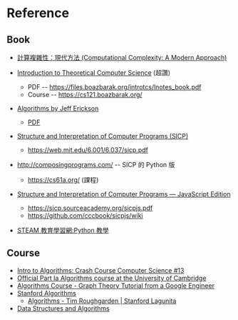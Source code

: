 # Reference

## Book

* [計算複雜性：現代方法 (Computational Complexity: A Modern Approach) ](https://www.tenlong.com.tw/products/9787111518990)

* [Introduction to Theoretical Computer Science](https://introtcs.org/public/) (超讚)
    * PDF -- https://files.boazbarak.org/introtcs/lnotes_book.pdf
    * Course -- https://cs121.boazbarak.org/

* [Algorithms by Jeff Erickson](https://jeffe.cs.illinois.edu/teaching/algorithms/)
    * [PDF](https://jeffe.cs.illinois.edu/teaching/algorithms/book/Algorithms-JeffE.pdf)

* [Structure and Interpretation of Computer Programs (SICP)](https://en.wikipedia.org/wiki/Structure_and_Interpretation_of_Computer_Programs)
    * https://web.mit.edu/6.001/6.037/sicp.pdf
* http://composingprograms.com/ -- SICP 的 Python 版
    * https://cs61a.org/ (課程)
* [Structure and Interpretation of Computer Programs — JavaScript Edition](https://sourceacademy.org/sicpjs/)
    * https://sicp.sourceacademy.org/sicpjs.pdf
    * https://github.com/cccbook/sicpjs/wiki

* [STEAM 教育學習網:Python 教學](https://steam.oxxostudio.tw/category/python/index.html)

## Course

* [Intro to Algorithms: Crash Course Computer Science #13](https://www.youtube.com/watch?v=rL8X2mlNHPM)
* [Official Part Ia Algorithms course at the University of Cambridge](https://www.youtube.com/playlist?list=PLbyW0t9gkXg0NtX6IYCwQjxDD8yvcS1pX)
* [Algorithms Course - Graph Theory Tutorial from a Google Engineer](https://www.youtube.com/watch?v=09_LlHjoEiY)
* [Stanford Algorithms](https://www.youtube.com/channel/UCH4s4ek5zqNvct5oy9_jd_g)
    * [Algorithms - Tim Roughgarden | Stanford Lagunita](https://www.youtube.com/playlist?list=PLEAYkSg4uSQ37A6_NrUnTHEKp6EkAxTMa)
* [Data Structures and Algorithms](https://www.youtube.com/playlist?list=PLBZBJbE_rGRV8D7XZ08LK6z-4zPoWzu5H)
